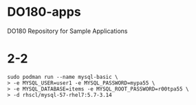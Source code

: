 # DO180-apps
DO180 Repository for Sample Applications

# 2-2

~~~
sudo podman run --name mysql-basic \
> -e MYSQL_USER=user1 -e MYSQL_PASSWORD=mypa55 \
> -e MYSQL_DATABASE=items -e MYSQL_ROOT_PASSWORD=r00tpa55 \
> -d rhscl/mysql-57-rhel7:5.7-3.14
~~~
